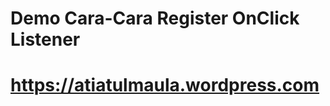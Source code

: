 Demo Cara-Cara Register OnClick Listener
========================================

https://atiatulmaula.wordpress.com
===================================
